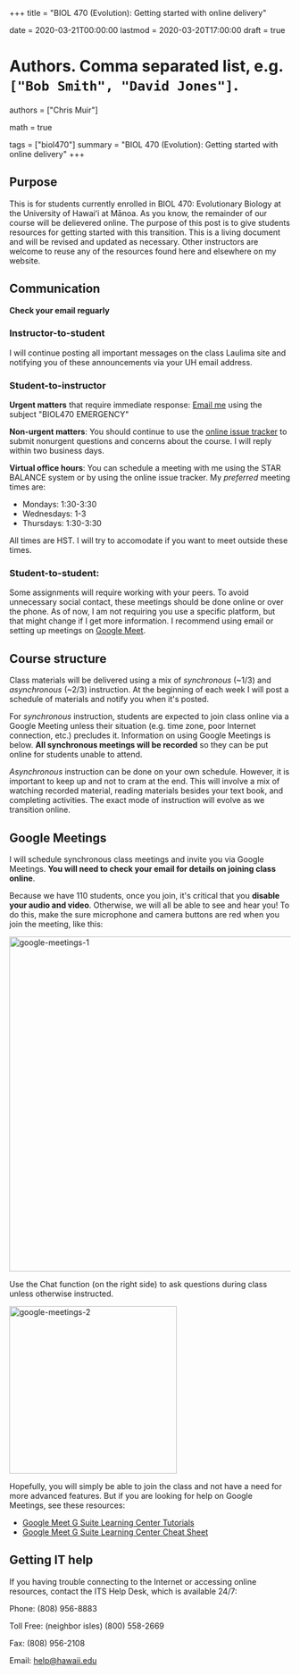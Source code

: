 +++
title = "BIOL 470 (Evolution): Getting started with online delivery"

date = 2020-03-21T00:00:00
lastmod = 2020-03-20T17:00:00
draft = true

# Authors. Comma separated list, e.g. `["Bob Smith", "David Jones"]`.
authors = ["Chris Muir"]

math = true

tags = ["biol470"]
summary = "BIOL 470 (Evolution): Getting started with online delivery"
+++

## Purpose

This is for students currently enrolled in BIOL 470: Evolutionary Biology at the University of Hawaiʻi at Mānoa. As you know, the remainder of our course will be delievered online. The purpose of this post is to give students resources for getting started with this transition. This is a living document and will be revised and updated as necessary. Other instructors are welcome to reuse any of the resources found here and elsewhere on my website.

## Communication

**Check your email reguarly**

### Instructor-to-student

I will continue posting all important messages on the class Laulima site and notifying you of these announcements via your UH email address.

### Student-to-instructor

**Urgent matters** that require immediate response: [Email me](mailto:cdmuir@hawaii.edu) using the subject "BIOL470 EMERGENCY"

**Non-urgent matters**: You should continue to use the [online issue tracker](https://forms.gle/23rgjmTi53zvcPVe6) to submit nonurgent questions and concerns about the course. I will reply within two business days.

**Virtual office hours**: You can schedule a meeting with me using the STAR BALANCE system or by using the online issue tracker. My *preferred* meeting times are:

* Mondays: 1:30-3:30
* Wednesdays: 1-3
* Thursdays: 1:30-3:30

All times are HST. I will try to accomodate if you want to meet outside these times.

### Student-to-student:

Some assignments will require working with your peers. To avoid unnecessary social contact, these meetings should be done online or over the phone. As of now, I am not requiring you use a specific platform, but that might change if I get more information. I recommend using email or setting up meetings on [Google Meet](https://meet.google.com/).

## Course structure

Class materials will be delivered using a mix of *synchronous* (~1/3) and *asynchronous* (~2/3) instruction. At the beginning of each week I will post a schedule of materials and notify you when it's posted.

For *synchronous* instruction, students are expected to join class online via a Google Meeting unless their situation (e.g. time zone, poor Internet connection, etc.) precludes it. Information on using Google Meetings is below. **All synchronous meetings will be recorded** so they can be put online for students unable to attend.

*Asynchronous* instruction can be done on your own schedule. However, it is important to keep up and not to cram at the end. This will involve a mix of watching recorded material, reading materials besides your text book, and completing activities. The exact mode of instruction will evolve as we transition online.

## Google Meetings

I will schedule synchronous class meetings and invite you via Google Meetings. **You will need to check your email for details on joining class online**.

Because we have 110 students, once you join, it's critical that you **disable your audio and video**. Otherwise, we will all be able to see and hear you! To do this, make the sure microphone and camera buttons are red when you join the meeting, like this:

<img alt = 'google-meetings-1' width='600' src='/img/google-meetings-1.png' ALIGN = 'center'/>

Use the Chat function (on the right side) to ask questions during class unless otherwise instructed.

<img alt = 'google-meetings-2' width='300' src='/img/google-meetings-2.png' ALIGN = 'center'/>

Hopefully, you will simply be able to join the class and not have a need for more advanced features. But if you are looking for help on Google Meetings, see these resources:

* [Google Meet G Suite Learning Center Tutorials](https://support.google.com/a/users/answer/9282720)
* [Google Meet G Suite Learning Center Cheat Sheet](https://www.google.com/url?q=https://support.google.com/a/users/answer/9300131&sa=D&ust=1584061477777000&usg=AFQjCNHtvRl_iYI69A7hZE5X2hXoWVpBvw)

## Getting IT help

If you having trouble connecting to the Internet or accessing online resources, contact the ITS Help Desk, which is available 24/7:

Phone: (808) 956-8883

Toll Free: (neighbor isles) (800) 558-2669

Fax: (808) 956-2108

Email: help@hawaii.edu
